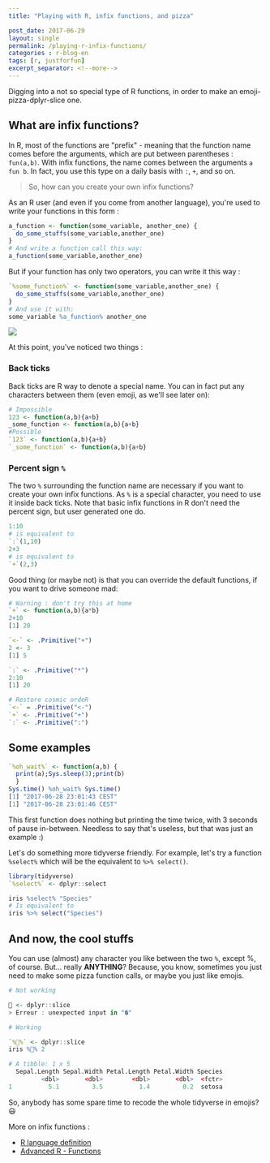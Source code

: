 ```yaml
---
title: "Playing with R, infix functions, and pizza"

post_date: 2017-06-29
layout: single
permalink: /playing-r-infix-functions/
categories : r-blog-en
tags: [r, justforfun]
excerpt_separator: <!--more-->
---
```


Digging into a not so special type of R functions, in order to make an emoji-pizza-dplyr-slice one.

<!--more-->

## What are infix functions? 

In R, most of the functions are "prefix" - meaning that the function name comes before the arguments, which are put between parentheses : `fun(a,b)`. With infix functions, the name comes between the arguments `a fun b`. In fact, you use this type on a daily basis with `:`, `+`, and so on. 

> So, how can you create your own infix functions? 

As an R user (and even if you come from another language), you're used to write your functions in this form : 

```r
a_function <- function(some_variable, another_one) {
  do_some_stuffs(some_variable,another_one)
}
# And write a function call this way:
a_function(some_variable,another_one)
```

But if your function has only two operators, you can write it this way : 

```r
`%some_function%` <- function(some_variable,another_one) {
  do_some_stuffs(some_variable,another_one)
}
# And use it with:
some_variable %a_function% another_one
```

![](https://media.giphy.com/media/sOGgevbtBDYKQ/giphy.gif)

At this point, you've noticed two things : 

### Back ticks 

Back ticks are R way to denote a special name. You can in fact put any characters between them (even emoji, as we'll see later on):

```r
# Impossible
123 <- function(a,b){a+b}
_some_function <- function(a,b){a+b}
#Possible
`123` <- function(a,b){a+b}
`_some_function` <- function(a,b){a+b}
```

### Percent sign `%` 

The two `%` surrounding the function name are necessary if you want to create your own infix functions. As `%` is a special character, you need to use it inside back ticks. Note that basic infix functions in R don't need the percent sign, but user generated one do. 

```r
1:10
# is equivalent to 
`:`(1,10)
2+3
# is equivalent to 
`+`(2,3)
```

Good thing (or maybe not) is that you can override the default functions, if you want to drive someone mad: 

```r
# Warning : don't try this at home 
`+` <- function(a,b){a*b}
2+10
[1] 20

`<-` <- .Primitive("+")
2 <- 3
[1] 5

`:` <- .Primitive("*")
2:10
[1] 20

# Restore cosmic ordeR 
`<-` = .Primitive("<-")
`+` <- .Primitive("+")
`:` <- .Primitive(":")
```

## Some examples 

```r
`%oh_wait%` <- function(a,b) {
  print(a);Sys.sleep(3);print(b)
  }
Sys.time() %oh_wait% Sys.time()
[1] "2017-06-28 23:01:43 CEST"
[1] "2017-06-28 23:01:46 CEST"
```

This first function does nothing but printing the time twice, with 3 seconds of pause in-between. Needless to say that's useless, but that was just an example :) 

Let's do something more tidyverse friendly. For example, let's try a function `%select%` which will be the equivalent to `%>% select()`. 

```r
library(tidyverse)
`%select%` <- dplyr::select

iris %select% "Species"
# Is equivalent to 
iris %>% select("Species")
```

## And now, the cool stuffs

You can use (almost) any character you like between the two `%`, except %, of course. But... really **ANYTHING**? Because, you know, sometimes you just need to make some pizza function calls, or maybe you just like emojis. 

```r
# Not working 

🍕 <- dplyr::slice
> Erreur : unexpected input in "�"

# Working 

`%🍕%` <- dplyr::slice
iris %🍕% 2

# A tibble: 1 x 5
  Sepal.Length Sepal.Width Petal.Length Petal.Width Species
         <dbl>       <dbl>        <dbl>       <dbl>  <fctr>
1          5.1         3.5          1.4         0.2  setosa

```

So, anybody has some spare time to recode the whole tidyverse in emojis? 😃

More on infix functions : 

+ [R language definition](https://cran.r-project.org/doc/manuals/r-release/R-lang.html#Special-operators)
+ [Advanced R - Functions](http://adv-r.had.co.nz/Functions.html)

